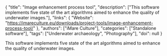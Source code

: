 {
  "title": "Image enhancement process tool",
  "description": ["This software implements five state of the art algorithms aimed to enhance the quality of underwater images."],
  "links": {
    "Website": "https://imareculture.eu/downloads/project-tools/image-enhancement-process-tool/"
  },
  "authors": ["iMare Culture"],
  "categories": ["Standalone software"],
  "tags": ["Underwater archaeology", "Photography"],
  "doi": null
}

<!-- Generated by csv2md.R – do not edit by hand -->

This software implements five state of the art algorithms aimed to enhance the quality of underwater images.